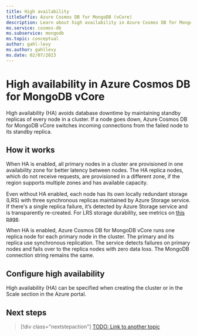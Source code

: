 ```yaml
---
title: High availability 
titleSuffix: Azure Cosmos DB for MongoDB (vCore)
description: Learn about high availability in Azure Cosmos DB for MongoDB vCore.
ms.service: cosmos-db
ms.subservice: mongodb
ms.topic: conceptual
author: gahl-levy
ms.author: gahllevy
ms.date: 02/07/2023
---
```


# High availability in Azure Cosmos DB for MongoDB vCore

High availability (HA) avoids database downtime by maintaining standby replicas of every node in a cluster. If a node goes down, Azure Cosmos DB for MongoDB vCore switches incoming connections from the failed node to its standby replica.

## How it works

When HA is enabled, all primary nodes in a cluster are provisioned in one availability zone for better latency between nodes. The HA replica nodes, which do not receive requests, are provisioned in a different zone, if the region supports multiple zones and has available capacity.

Even without HA enabled, each node has its own locally redundant storage (LRS) with three synchronous replicas maintained by Azure Storage service. If there's a single replica failure, it’s detected by Azure Storage service and is transparently re-created. For LRS storage durability, see metrics on [this page](../../../storage/common/storage-redundancy.md#summary-of-redundancy-options).

When HA is enabled, Azure Cosmos DB for MongoDB vCore runs one replica node for each primary node in the cluster. The primary and its replica use synchronous replication. The service detects failures on primary nodes and fails over to the replica nodes with zero data loss. The MongoDB connection string remains the same. 

## Configure high availability

High availability (HA) can be specified when creating the cluster or in the Scale section in the Azure portal.

## Next steps

> [!div class="nextstepaction"]
> [TODO: Link to another topic](about:blank)
